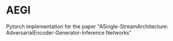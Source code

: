 # AEGI
Pytorch implementation for the paper "ASingle-StreamArchitecture: AdversarialEncoder-Generator-Inference Networks"
